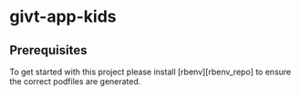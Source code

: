 # givt-app-kids

## Prerequisites

To get started with this project please install [rbenv][rbenv_repo] to ensure the correct podfiles are generated.
